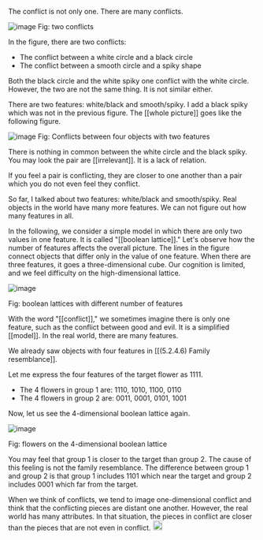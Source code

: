 
The conflict is not only one. There are many conflicts.

![image](https://gyazo.com/caab7ed032d988ecce78aec18cb91189/thumb/1000)
Fig: two conflicts

In the figure, there are two conflicts:

- The conflict between a white circle and a black circle
- The conflict between a smooth circle and a spiky shape

Both the black circle and the white spiky one conflict with the white circle. However, the two are not the same thing. It is not similar either.

There are two features: white/black and smooth/spiky. I add a black spiky which was not in the previous figure. The [[whole picture]] goes like the following figure.

![image](https://gyazo.com/75cdec6c64c18cd269857324144b833d/thumb/1000)
Fig: Conflicts between four objects with two features

There is nothing in common between the white circle and the black spiky. You may look the pair are [[irrelevant]]. It is a lack of relation.

If you feel a pair is conflicting, they are closer to one another than a pair which you do not even feel they conflict.

So far, I talked about two features: white/black and smooth/spiky. Real objects in the world have many more features. We can not figure out how many features in all.

In the following, we consider a simple model in which there are only two values in one feature. It is called "[[boolean lattice]]." Let's observe how the number of features affects the overall picture. The lines in the figure connect objects that differ only in the value of one feature. When there are three features, it goes a three-dimensional cube. Our cognition is limited, and we feel difficulty on the high-dimensional lattice.

![image](https://gyazo.com/9fcbc7464466adc85fd566234b410952/thumb/1000)

Fig: boolean lattices with different number of features

With the word "[[conflict]]," we sometimes imagine there is only one feature, such as the conflict between good and evil. It is a simplified [[model]]. In the real world, there are many features.

We already saw objects with four features in [[(5.2.4.6) Family resemblance]].

Let me express the four features of the target flower as 1111.

- The 4 flowers in group 1 are: 1110, 1010, 1100, 0110
- The 4 flowers in group 2 are: 0011, 0001, 0101, 1001

Now, let us see the 4-dimensional boolean lattice again.

![image](https://gyazo.com/a6fec999b1f0d3e96be5fbbcb90c8d5d/thumb/1000)

Fig: flowers on the 4-dimensional boolean lattice

You may feel that group 1 is closer to the target than group 2. The cause of this feeling is not the family resemblance. The difference between group 1 and group 2 is that group 1 includes 1101 which near the target and group 2 includes 0001 which far from the target.

When we think of conflicts, we tend to image one-dimensional conflict and think that the conflicting pieces are distant one another. However, the real world has many attributes. In that situation, the pieces in conflict are closer than the pieces that are not even in conflict.
<img src='https://scrapbox.io/api/pages/nishio/en/icon' alt='en.icon' height="19.5"/>